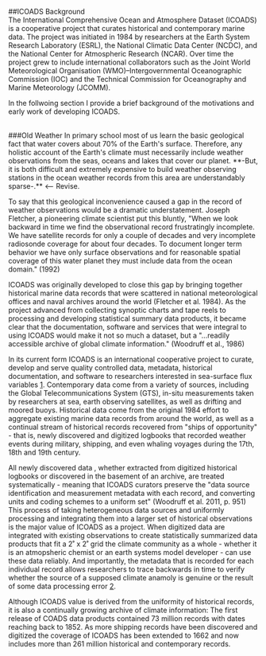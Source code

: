 ##ICOADS Background 
<br>
The International Comprehensive Ocean and Atmosphere Dataset (ICOADS) is a cooperative project that curates historical and contemporary marine data. The project was initiated in 1984 by researchers at the Earth System Research Laboratory (ESRL), the National Climatic Data Center (NCDC), and the National Center for Atmospheric Research (NCAR). Over time the project grew to include international collaborators such as the Joint World Meteorological Organisation (WMO)–Intergovernmental Oceanographic Commission (IOC) and the Technical Commission for Oceanography and Marine Meteorology (JCOMM).  

In the follwoing section I provide a brief background of the motivations and early work of developing ICOADS. 

<br>
###Old Weather
In primary school most of us learn the basic geological fact that water covers about 70% of the Earth's surface. Therefore, any holistic account of the Earth's climate must necessarily include weather observations from the seas, oceans and lakes that cover our planet. **-But, it is both difficult and extremely expensive to build weather observing stations in the ocean weather records from this area are understandably sparse-.** <-- Revise. 

To say that this geological inconvenience caused a gap in the record of weather observations would be a dramatic understatement. Joseph Fletcher, a pioneering climate scientist put this bluntly, "When we look backward in time we find the observational record frustratingly incomplete. We have satellite records for only a couple of decades and very incomplete radiosonde coverage for about four decades. To document longer term behavior we have only surface observations and for reasonable spatial coverage of this water planet they must include data from the ocean domain." (1992) 

ICOADS was originally developed to close this gap by bringing together historical marine data records that were scattered in national meteorological offices and naval archives around the world (Fletcher et al. 1984). As the project advanced from collecting synoptic charts and tape reels to processing and developing statistical summary data products, it became clear that the documentation, software and services that were integral to using ICOADS would make it not so much a dataset, but a "...readily accessible archive of global climate information." (Woodruff et al., 1986)

In its current form ICOADS is an international cooperative project to curate, develop and serve quality controlled data, metadata, historical documentation, and software to researchers interested in sea-surface flux variables [1](#chapter-1). Contemporary data come from a variety of sources, including the Global Telecommunications System (GTS), in-situ measurements taken by researchers at sea, earth observing satellites, as well as drifting and moored buoys. Historical data come from the original 1984 effort to aggregate existing marine data records from around the world, as well as a continual stream of historical records recovered from "ships of opportunity" - that is, newly discovered and digitized logbooks that recorded weather events during military, shipping, and even whaling voyages during the 17th, 18th and 19th century. 

All newly discovered data , whether extracted from digitized historical logbooks or discovered in the basement of an archive, are treated systematically - meaning that ICOADS curators preserve the "data source identification and measurement metadata with each record, and converting units and coding schemes to a uniform set" (Woodruff et al. 2011, p. 951) This process of taking heterogeneous data sources and uniformly processing and integrating them into a larger set of historical observations is the major value of ICOADS as a project. When digitized data are integrated with existing observations to create statistically summarized data products that fit a 2˚ x 2˚ grid the climate community as a whole - whether it is an atmopsheric chemist or an earth systems model developer - can use these data reliably. And importantly, the metadata that is recorded for each individual record allows researchers to trace backwards in time to verify whether the source of a supposed climate anamoly is genuine or the result of some data processing error [2](#2).  

Although ICOADS value is derived from the uniformity of historical records, it is also a continually growing archive of climate information: The first release of COADS data products contained 73 million records with dates reaching back to 1852. As more shipping records have been discovered and digitized the coverage of ICOADS has been extended to 1662 and now includes more than 261 million historical and contemporary records.